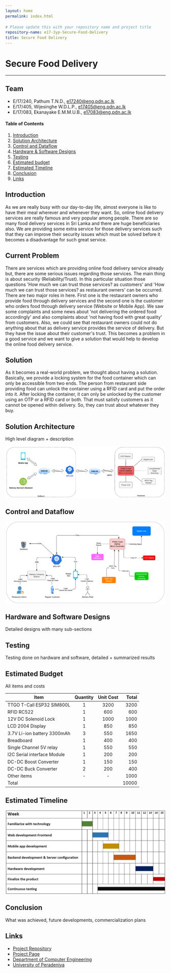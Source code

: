 ```yaml
---
layout: home
permalink: index.html

# Please update this with your repository name and project title
repository-name: e17-3yp-Secure-Food-Delivery
title: Secure Food Delivery
---
```


[comment]: # "This is the standard layout for the project, but you can clean this and use your own template"

# Secure Food Delivery

---

## Team
-  E/17/240, Pathum T.N.D., [e17240@eng.pdn.ac.lk](mailto:e17240@eng.pdn.ac.lk)
-  E/17/405, Wijesinghe W.D.L.P., [e17405@eng.pdn.ac.lk](mailto:e17405@eng.pdn.ac.lk)
-  E/17/083, Ekanayake E.M.M.U.B., [e17083@eng.pdn.ac.lk](mailto:e17083@eng.pdn.ac.lk)


<!-- Image (photo/drawing of the final hardware) should be here -->

<!-- This is a sample image, to show how to add images to your page. To learn more options, please refer [this](https://projects.ce.pdn.ac.lk/docs/faq/how-to-add-an-image/) -->

<!-- ![Sample Image](./images/sample.png) -->

#### Table of Contents
1. [Introduction](#introduction)
2. [Solution Architecture](#solution-architecture )
3. [Control and Dataflow](#control-and-dataflow)
4. [Hardware & Software Designs](#hardware-and-software-designs)
5. [Testing](#testing)
6. [Estimated budget](#estimated-budget)
7. [Estimated Timeline](#estimated-timeline)
8. [Conclusion](#conclusion)
9. [Links](#links)

## Introduction
As we are really busy with our day-to-day life, almost everyone is like to have their meal wherever and whenever they want. So, online food delivery services are really famous and very popular among people. There are so many food delivery services in Sri Lanka and there are huge beneficiaries also. We are providing some extra service for those delivery services such that they can improve their security issues which must be solved before it becomes a disadvantage for such great service.

## Current Problem
There are services which are providing online food delivery service already but, there are some serious issues regarding those services. The main thing is about security (Reliability/Trust). In this particular situation those questions 'How much we can trust those services? as customers' and 'How much we can trust those services? as restaurant owners' can be occurred. There are two major roles in here. First one is the restaurant owners who provide food through delivery services and the second one is the customer who orders food through delivery service (Website or Mobile App). We saw some complaints and some news about 'not delivering the ordered food accordingly' and also complaints about 'not having food with great quality' from customers. Also, we could see that restaurant owners could not do anything about that as delivery service provides the service of delivery. But they have the issue about their customer's trust. This becomes a problem in a good service and we want to give a solution that would help to develop the online food delivery service.

## Solution
As it becomes a real-world problem, we thought about having a solution. Basically, we provide a locking system for the food container which can only be accessible from two ends. The person from restaurant side providing food can unlock the container using a RFID card and put the order into it. After locking the container, it can only be unlocked by the customer using an OTP or a RFID card or both. That must satisfy customers as it cannot be opened within delivery. So, they can trust about whatever they buy.

## Solution Architecture

High level diagram + description
<html><body><div>
    <div class="inline-block">
        <img src ="https://github.com/LahiruPathum0141/e17-3yp-Secure-Food-Delivery/blob/main/docs/images/SolutionArchitecture.png" align="center">
    </div>
</div></body></html>

## Control and Dataflow

<div>
    <div class="inline-block">
        <img src ="https://github.com/LahiruPathum0141/e17-3yp-Secure-Food-Delivery/blob/main/docs/images/ControlAndDataflow.png" align="center">
    </div>
</div>

## Hardware and Software Designs

Detailed designs with many sub-sections

## Testing

Testing done on hardware and software, detailed + summarized results



## Estimated Budget

All items and costs

| Item                        | Quantity  | Unit Cost  | Total  |
| --------------------------- |:---------:|:----------:|-------:|
| TTGO T-Call ESP32 SIM800L   | 1         | 3200       | 3200   |
| RFID RC522                  | 1         |  600       |  600   |
| 12V DC Solenoid Lock        | 1         | 1000       | 1000   |
| LCD 2004 Display            | 1         |  850       |  850   |
| 3.7V Li-ion battery 3300mAh | 3         |  550       | 1650   |
| Breadboard                  | 1         |  400       |  400   |
| Single Channel 5V relay     | 1         |  550       |  550   |
| I2C Serial interface Module | 1         |  200       |  200   |
| DC-DC Boost Converter       | 1         |  150       |  150   |
| DC-DC Buck Converter        | 2         |  200       |  400   |
| Other items                 | -         |  -         | 1000   |
| Total                       |           |            | 10000  |


## Estimated Timeline

<div>
    <div class="inline-block">
        <img src ="https://github.com/LahiruPathum0141/e17-3yp-Secure-Food-Delivery/blob/main/docs/images/timeline.jpg" align="center">
    </div>
</div>

## Conclusion

What was achieved, future developments, commercialization plans

## Links

- [Project Repository](https://github.com/cepdnaclk/e17-3yp-Secure-Food-Delivery)
- [Project Page](https://cepdnaclk.github.io/e17-3yp-Secure-Food-Delivery/)
- [Department of Computer Engineering](http://www.ce.pdn.ac.lk/)
- [University of Peradeniya](https://eng.pdn.ac.lk/)

[//]: # (Please refer this to learn more about Markdown syntax)
[//]: # (https://github.com/adam-p/markdown-here/wiki/Markdown-Cheatsheet)
